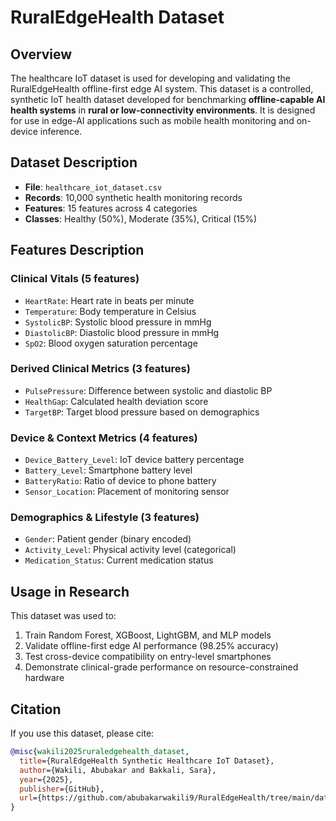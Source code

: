 # RuralEdgeHealth Dataset

## Overview
The healthcare IoT dataset is used for developing and validating the RuralEdgeHealth offline-first edge AI system.
This dataset is a controlled, synthetic IoT health dataset developed for benchmarking **offline-capable AI health systems** in **rural or low-connectivity environments**. It is designed for use in edge-AI applications such as mobile health monitoring and on-device inference.

## Dataset Description
- **File**: `healthcare_iot_dataset.csv`
- **Records**: 10,000 synthetic health monitoring records
- **Features**: 15 features across 4 categories
- **Classes**: Healthy (50%), Moderate (35%), Critical (15%)

## Features Description

### Clinical Vitals (5 features)
- `HeartRate`: Heart rate in beats per minute
- `Temperature`: Body temperature in Celsius  
- `SystolicBP`: Systolic blood pressure in mmHg
- `DiastolicBP`: Diastolic blood pressure in mmHg
- `SpO2`: Blood oxygen saturation percentage

### Derived Clinical Metrics (3 features)
- `PulsePressure`: Difference between systolic and diastolic BP
- `HealthGap`: Calculated health deviation score
- `TargetBP`: Target blood pressure based on demographics

### Device & Context Metrics (4 features)
- `Device_Battery_Level`: IoT device battery percentage
- `Battery_Level`: Smartphone battery level
- `BatteryRatio`: Ratio of device to phone battery
- `Sensor_Location`: Placement of monitoring sensor

### Demographics & Lifestyle (3 features)
- `Gender`: Patient gender (binary encoded)
- `Activity_Level`: Physical activity level (categorical)
- `Medication_Status`: Current medication status

## Usage in Research

This dataset was used to:
1. Train Random Forest, XGBoost, LightGBM, and MLP models
2. Validate offline-first edge AI performance (98.25% accuracy)
3. Test cross-device compatibility on entry-level smartphones
4. Demonstrate clinical-grade performance on resource-constrained hardware

## Citation

If you use this dataset, please cite:
```bibtex
@misc{wakili2025ruraledgehealth_dataset,
  title={RuralEdgeHealth Synthetic Healthcare IoT Dataset},
  author={Wakili, Abubakar and Bakkali, Sara},
  year={2025},
  publisher={GitHub},
  url={https://github.com/abubakarwakili9/RuralEdgeHealth/tree/main/data}
}
